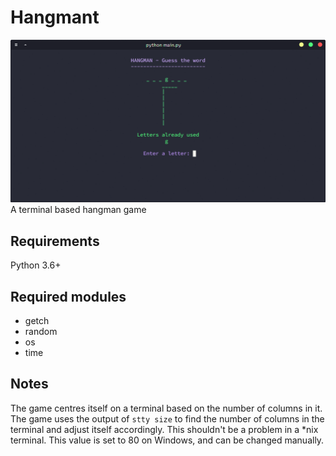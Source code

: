 # Hangmant

![screenshot](img/image1.gif)
A terminal based hangman game

## Requirements

Python 3.6+

## Required modules

* getch
* random
* os
* time

## Notes

The game centres itself on a terminal based on the number of columns in it.
The game uses the output of `stty size` to find the number of columns in the
terminal and adjust itself accordingly. This shouldn't be a problem in a \*nix
terminal. This value is set to 80 on Windows, and can be changed manually.
